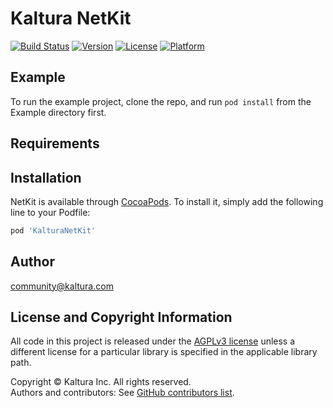 # Kaltura NetKit

[![Build Status](https://travis-ci.org/kaltura/netkit-ios.svg?branch=develop)](https://travis-ci.org/kaltura/netkit-ios)
[![Version](https://img.shields.io/cocoapods/v/KalturaNetKit.svg?style=flat)](http://cocoapods.org/pods/KalturaNetKit)
[![License](https://img.shields.io/cocoapods/l/KalturaNetKit.svg?style=flat)](http://cocoapods.org/pods/KalturaNetKit)
[![Platform](https://img.shields.io/cocoapods/p/KalturaNetKit.svg?style=flat)](http://cocoapods.org/pods/KalturaNetKit)

## Example

To run the example project, clone the repo, and run `pod install` from the Example directory first.

## Requirements

## Installation

NetKit is available through [CocoaPods](http://cocoapods.org). To install
it, simply add the following line to your Podfile:

```ruby
pod 'KalturaNetKit'
```

## Author

community@kaltura.com

## License and Copyright Information
All code in this project is released under the [AGPLv3 license](http://www.gnu.org/licenses/agpl-3.0.html) unless a different license for a particular library is specified in the applicable library path.   

Copyright © Kaltura Inc. All rights reserved.   
Authors and contributors: See [GitHub contributors list](https://github.com/kaltura/playkit-ios-samples/graphs/contributors).  
